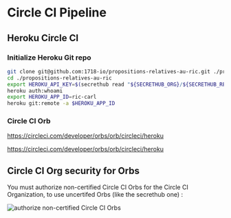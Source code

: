 # Circle CI Pipeline

##  Heroku Circle CI

### Initialize Heroku Git repo

```bash
git clone git@github.com:1718-io/propositions-relatives-au-ric.git ./propositions-relatives-au-ric
cd ./propositions-relatives-au-ric
export HEROKU_API_KEY=$(secrethub read "${SECRETHUB_ORG}/${SECRETHUB_REPO}/ricard_io_bot/heroku/api-token")
heroku auth:whoami
export HEROKU_APP_ID=ric-carl
heroku git:remote -a $HEROKU_APP_ID
```

###  Circle CI Orb

https://circleci.com/developer/orbs/orb/circleci/heroku


https://circleci.com/developer/orbs/orb/circleci/heroku



## Circle CI Org security for Orbs

You must authorize non-certified Circle CI Orbs for the Circle CI Organization, to use uncertifed Orbs (like the secrethub one) :

![authorize non-certified Circle CI Orbs](./images/circleci-uncertified-orbs.786Z.png)
